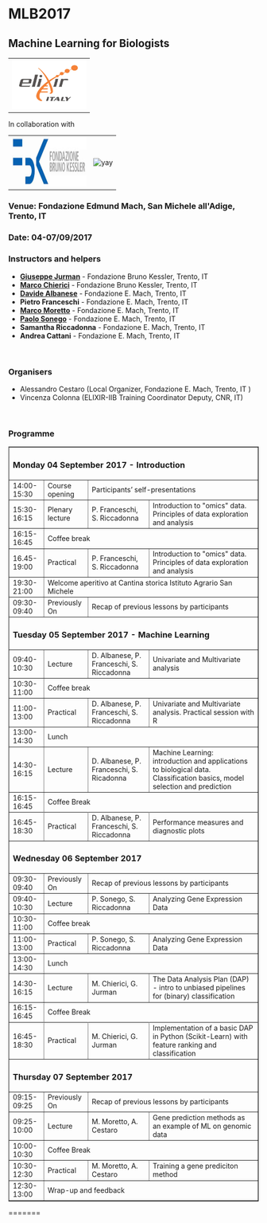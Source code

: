 # MLB2017
## Machine Learning for Biologists


 <table style="width:100%">
  <tr>
    <td><img src="./img/elixir_ita_logo.png" alt="yay" height="100" width="150"></td>
    <tr/>
</table>

In collaboration with

 <table style="width:100%">
  <tr>
    <td><img src="img/fbk.jpeg" alt="yay" height="100" width="150"></td>
    <td><img src="img.fem.png" alt="yay" height="100" width="150"></td>
    <tr/>
</table>



### Venue: Fondazione Edmund Mach, San Michele all'Adige, Trento, IT
### Date: 04-07/09/2017

### Instructors and helpers
- [**Giuseppe Jurman**](http://mpba.fbk.eu/people/profile/jurman) - Fondazione Bruno Kessler, Trento, IT
- [**Marco Chierici**](http://mpba.fbk.eu/people/profile/chierici) - Fondazione Bruno Kessler, Trento, IT
- [**Davide Albanese**](../../../instructors/davide_albanese.html) - Fondazione E. Mach, Trento, IT
- **Pietro Franceschi** - Fondazione E. Mach, Trento, IT
- [**Marco Moretto**](../../../instructors/marco_moretto.html) - Fondazione E. Mach, Trento, IT
- [**Paolo Sonego**](../../../instructors/paolo_sonego.html) - Fondazione E. Mach, Trento, IT
- **Samantha Riccadonna** - Fondazione E. Mach, Trento, IT
- **Andrea Cattani**  - Fondazione E. Mach, Trento, IT
<br>

### Organisers
- Alessandro Cestaro (Local Organizer, Fondazione E. Mach, Trento, IT )
- Vincenza Colonna (ELIXIR-IIB Training Coordinator Deputy, CNR, IT)
<br>

### Programme

<table border="1">
<tr>
   <td colspan="4"><h3>Monday 04 September 2017 - Introduction </h3></td>
</tr>
<tr>
   <td>14:00-15:30</td>
   <td>Course opening</td>
   <td colspan="2">Participants’ self-presentations</td>
</tr>
<tr>
   <td>15:30-16:15</td>
   <td>Plenary lecture </td>
   <td >P. Franceschi, S. Riccadonna</td>
   <td>Introduction to "omics" data. Principles of data exploration and  analysis</td>
</tr>
<tr>
   <td>16:15-16:45</td>
   <td colspan="3">Coffee break</td>
</tr>
<tr>
   <td>16.45-19:00</td>
   <td>Practical</td>
   <td>P. Franceschi, S. Riccadonna</td>
   <td>Introduction to "omics" data. Principles of data exploration and  analysis </td>
</tr>
<tr>
   <td>19:30-21:00</td>
   <td colspan="3">Welcome aperitivo at Cantina storica Istituto Agrario San Michele</td>
</tr>
<tr>
   <td>09:30-09:40</td>
   <td>Previously On</td>
   <td colspan="2">Recap of previous lessons by participants</td>
</tr>
<tr>
   <td colspan="4"><h3>Tuesday  05 September 2017 - Machine Learning </h3></td>
</tr>
<tr>
  <td>09:40-10:30</td>
  <td>Lecture</td>
  <td>D. Albanese, P. Franceschi, S. Riccadonna</td>
  <td>Univariate and Multivariate analysis</td>
</tr>
<tr>
   <td>10:30-11:00</td>
   <td colspan="3">Coffee break</td>
</tr>
<tr>
   <td>11:00-13:00</td>
   <td>Practical</td>
   <td>D. Albanese, P. Franceschi, S. Riccadonna</td>
   <td>Univariate and Multivariate analysis. Practical session with R</td>
</tr>
<tr>
   <td>13:00-14:30</td>
   <td colspan="3"> Lunch </td>
</tr>
<tr>
   <td>14:30-16:15</td>
   <td>Lecture</td>
   <td>D. Albanese, P. Franceschi, S. Ricadonna</td>
   <td>Machine Learning: introduction and applications to biological data. Classification basics, model selection and prediction</td>
</tr>
<tr>
<td>16:15-16:45</td>
<td colspan="3">Coffee Break</td>
<tr>
</tr>
   <td>16:45-18:30</td>
   <td>Practical</td>
   <td>D. Albanese, P. Franceschi, S. Riccadonna</td>
   <td>Performance measures and diagnostic plots</td>
</tr>

<tr>
   <td colspan="4"><h3>Wednesday  06 September 2017</h3></td>
</tr>
<tr>
   <td>09:30-09:40</td>
   <td>Previously On</td>
   <td colspan="2">Recap of previous lessons by participants</td>
</tr>
<tr>
  <td>09:40-10:30</td>
  <td>Lecture</td>
  <td>P. Sonego, S. Riccadonna </td>
  <td>Analyzing Gene Expression Data</td>
</tr>
<tr>
   <td>10:30-11:00</td>
   <td colspan="3">Coffee break</td>
</tr>
<tr>
   <td>11:00-13:00</td>
   <td>Practical</td>
   <td>P. Sonego, S. Riccadonna </td>
   <td>Analyzing Gene Expression Data</td>
</tr>
<tr>
   <td>13:00-14:30</td>
   <td colspan="3"> Lunch </td>
</tr>
<tr>
   <td>14:30-16:15</td>
   <td> Lecture </td>
   <td>M. Chierici, G. Jurman </td>
   <td>The Data Analysis Plan (DAP) - intro to unbiased pipelines for (binary) classification</td>
</tr>
<tr>
<td>16:15-16:45</td>
<td colspan="3">Coffee Break</td>
<tr>
</tr>
   <td>16:45-18:30</td>
   <td>Practical</td>
   <td>M. Chierici, G. Jurman</td>
   <td>Implementation of a basic DAP in Python (Scikit-Learn) with feature ranking and classification</td>
</tr>
<tr>
<td colspan="4"><h3>Thursday 07 September 2017</h3></td>
</tr>
<tr>
   <td>09:15-09:25</td>
   <td>Previously On</td>
   <td colspan="2">Recap of previous lessons by participants</td>
</tr>
<tr>
   <td>09:25-10:00</td>
   <td>Lecture</td>
   <td>M. Moretto, A. Cestaro</td>
   <td>Gene prediction methods as an example of ML on genomic data</td>
</tr>
<tr>
<td>10:00-10:30</td>
<td colspan="3">Coffee Break</td>
</tr>
<tr>
<td>10:30-12:30</td>
<td>Practical</td>
<td>M. Moretto, A. Cestaro</td>
 <td>Training a gene prediciton method</td>
</tr>
<tr>
<td>12:30-13:00</td>
<td colspan="3">Wrap-up and feedback</td>
</tr>
</table>

=======
